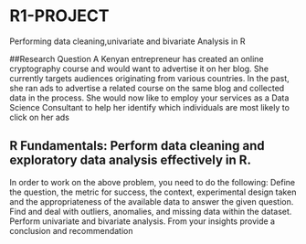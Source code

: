 # R1-PROJECT
Performing data cleaning,univariate and bivariate Analysis in R

##Research Question
A Kenyan entrepreneur has created an online cryptography course and would want to advertise it on her blog. She currently targets audiences originating from various countries. In the past, she ran ads to advertise a related course on the same blog and collected data in the process. She would now like to employ your services as a Data Science Consultant to help her identify which individuals are most likely to click on her ads


## R Fundamentals: Perform data cleaning and exploratory data analysis effectively in R.
In order to work on the above problem, you need to do the following: Define the question, the metric for success, the context, experimental design taken and the appropriateness of the available data to answer the given question. Find and deal with outliers, anomalies, and missing data within the dataset. Perform univariate and bivariate analysis. From your insights provide a conclusion and recommendation






